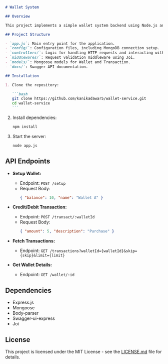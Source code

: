 ````markdown
# Wallet System

## Overview

This project implements a simple wallet system backend using Node.js and MongoDB. It includes APIs for setting up wallets, performing credit/debit transactions, fetching transactions, and retrieving wallet details.

## Project Structure

- `app.js`: Main entry point for the application.
- `config/`: Configuration files, including MongoDB connection setup.
- `controllers/`: Logic for handling HTTP requests and interacting with the database.
- `middlewares/`: Request validation middleware using Joi.
- `models/`: Mongoose models for Wallet and Transaction.
- `docs/`: Swagger API documentation.

## Installation

1. Clone the repository:

   ```bash
   git clone https://github.com/kanikadawar5/wallet-service.git
   cd wallet-service
   ```
````

2. Install dependencies:

   ```bash
   npm install
   ```

3. Start the server:

   ```bash
   node app.js
   ```

## API Endpoints

- **Setup Wallet:**

  - Endpoint: `POST /setup`
  - Request Body:
    ```json
    { "balance": 10, "name": "Wallet A" }
    ```

- **Credit/Debit Transaction:**

  - Endpoint: `POST /transact/:walletId`
  - Request Body:
    ```json
    { "amount": 5, "description": "Purchase" }
    ```

- **Fetch Transactions:**

  - Endpoint: `GET /transactions?walletId={walletId}&skip={skip}&limit={limit}`

- **Get Wallet Details:**
  - Endpoint: `GET /wallet/:id`

## Dependencies

- Express.js
- Mongoose
- Body-parser
- Swagger-ui-express
- Joi

## License

This project is licensed under the MIT License - see the [LICENSE.md](LICENSE.md) file for details.
